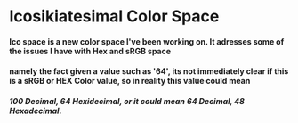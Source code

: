 # Icosikiatesimal Color Space

#### Ico space is a new color space I've been working on. It adresses some of the issues I have with Hex and sRGB space

#### namely the fact given a value such as '64', its not immediately clear if this is a sRGB or HEX Color value, so in reality this value could mean 

##### 100 Decimal, 64 Hexidecimal, or it could mean 64 Decimal, 48 Hexadecimal. 

